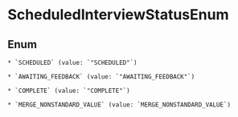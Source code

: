 
# ScheduledInterviewStatusEnum

## Enum


    * `SCHEDULED` (value: `"SCHEDULED"`)

    * `AWAITING_FEEDBACK` (value: `"AWAITING_FEEDBACK"`)

    * `COMPLETE` (value: `"COMPLETE"`)

    * `MERGE_NONSTANDARD_VALUE` (value: `MERGE_NONSTANDARD_VALUE`)


